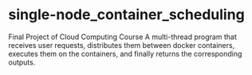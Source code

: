 # single-node_container_scheduling
Final Project of Cloud Computing Course
A multi-thread program that receives user requests, distributes them between docker containers, executes them on the containers, and finally returns the corresponding outputs.
